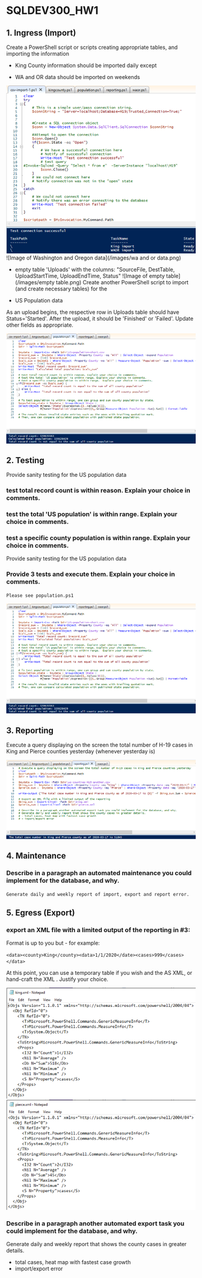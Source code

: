 # SQLDEV300_HW1

## 1. Ingress (Import)
Create a PowerShell script or scripts creating appropriate tables, and importing the information

- King County information should be imported daily except

- WA and OR data should be imported on weekends

![Image of Scheduled Tasks](/images/scheduledtasks.png)
![Image of Washington and Oregon data](/images/wa and or data.png)

- empty table 'Uploads' with the columns: "SourceFile, DestTable, UploadStartTime, UploadEndTime, Status"
![Image of empty table](/images/empty table.png)
Create another PowerShell script to import (and create necessary tables) for the

- US Population data

As an upload begins, the respective row in Uploads table should have Status='Started'. After the upload, it should be 'Finished' or 'Failed'. Update other fields as appropriate.

![Image of Population data](/images/testing.png)

## 2. Testing
Provide sanity testing for the US population data

### test total record count is within reason. Explain your choice in comments.

### test the total 'US population' is within range. Explain your choice in comments.

### test a specific county population is within range.  Explain your choice in comments.

Provide sanity testing for the US population data

### Provide 3 tests and execute them. Explain your choice in comments.
`Please see population.ps1`

![Image of Population data](/images/testing.png)

## 3. Reporting
Execute a query displaying on the screen the total number of H-19 cases in King and Pierce counties yesterday (whenever yesterday is)

![Image of reporting](/images/reporting.png)

## 4. Maintenance
### Describe in a paragraph an automated maintenance you could implement for the database, and why.

`Generate daily and weekly report of import, export and report error.`

## 5. Egress (Export)
### export an XML file with a limited output of the reporting in #3:

Format is up to you but - for example:

`<data><county>King</county><data>1/1/2020</date><cases>999</cases></data>`

At this point, you can use a temporary table if you wish and the AS XML, or hand-craft the XML . Justify your choice.

![Image of King Count XML](/images/king_xml.png)
![Image of Pierce county XML](/images/pierce_xml.png)

### Describe in a paragraph another automated export task you could implement for the database, and why.

Generate daily and weekly report that shows the county cases in greater details.
 - total cases, heat map with fastest case growth
 - import/export error

